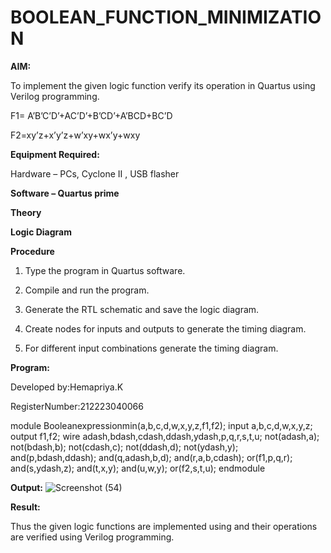 # BOOLEAN_FUNCTION_MINIMIZATION

**AIM:**

To implement the given logic function verify its operation in Quartus using Verilog programming.

F1= A’B’C’D’+AC’D’+B’CD’+A’BCD+BC’D 

F2=xy’z+x’y’z+w’xy+wx’y+wxy

**Equipment Required:**

Hardware – PCs, Cyclone II , USB flasher

**Software – Quartus prime**

**Theory**

**Logic Diagram**

**Procedure**

1.	Type the program in Quartus software.

2.	Compile and run the program.

3.	Generate the RTL schematic and save the logic diagram.

4.	Create nodes for inputs and outputs to generate the timing diagram.

5.	For different input combinations generate the timing diagram.


**Program:**

Developed by:Hemapriya.K 

RegisterNumber:212223040066

module Booleanexpressionmin(a,b,c,d,w,x,y,z,f1,f2); 
input a,b,c,d,w,x,y,z; 
output f1,f2; 
wire adash,bdash,cdash,ddash,ydash,p,q,r,s,t,u; 
not(adash,a); 
not(bdash,b); 
not(cdash,c); 
not(ddash,d); 
not(ydash,y); 
and(p,bdash,ddash); 
and(q,adash,b,d); 
and(r,a,b,cdash); 
or(f1,p,q,r); 
and(s,ydash,z); 
and(t,x,y); 
and(u,w,y); 
or(f2,s,t,u); 
endmodule




**Output:**
![Screenshot (54)](https://github.com/HemapriyaOfficial/BOOLEAN_FUNCTION_MINIMIZATION/assets/147114275/b5daa90e-6aea-483b-9aee-ad8fbbe55d9a)



**Result:**

Thus the given logic functions are implemented using and their operations are verified using Verilog programming.

